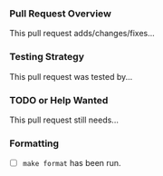 ### Pull Request Overview

This pull request adds/changes/fixes...


### Testing Strategy

This pull request was tested by...


### TODO or Help Wanted

This pull request still needs...


### Formatting

- [ ] `make format` has been run.
